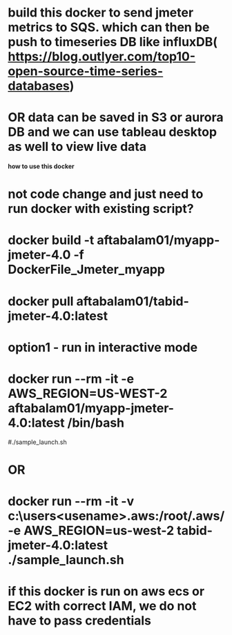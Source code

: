 # build this docker to send jmeter metrics to SQS. which can then be push to timeseries DB like influxDB( https://blog.outlyer.com/top10-open-source-time-series-databases)
# OR data can be saved in S3 or aurora DB and we can use tableau desktop as well to view live data
#### how to use this docker ####
# not code change and just need to run docker with existing script?
# docker build -t aftabalam01/myapp-jmeter-4.0 -f DockerFile_Jmeter_myapp
# docker pull aftabalam01/tabid-jmeter-4.0:latest
# option1 - run in interactive mode
# docker run --rm -it -e AWS_REGION=US-WEST-2 aftabalam01/myapp-jmeter-4.0:latest /bin/bash
#./sample_launch.sh <jmeter args>
# OR 
# docker run --rm -it -v c:\users\<usename>\.aws\:/root/.aws/ -e AWS_REGION=us-west-2 tabid-jmeter-4.0:latest ./sample_launch.sh <jmeter args>
# if this docker is run on aws ecs or EC2 with correct IAM, we do not have to pass credentials